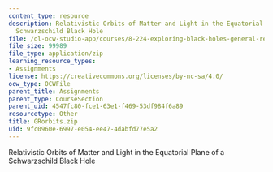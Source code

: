 ```yaml
---
content_type: resource
description: Relativistic Orbits of Matter and Light in the Equatorial Plane of a
  Schwarzschild Black Hole
file: /ol-ocw-studio-app/courses/8-224-exploring-black-holes-general-relativity-astrophysics-spring-2003/9fc0960e6997e054ee474dabfd77e5a2_GRorbits.zip
file_size: 99989
file_type: application/zip
learning_resource_types:
- Assignments
license: https://creativecommons.org/licenses/by-nc-sa/4.0/
ocw_type: OCWFile
parent_title: Assignments
parent_type: CourseSection
parent_uid: 4547fc80-fce1-63e1-f469-53df984f6a89
resourcetype: Other
title: GRorbits.zip
uid: 9fc0960e-6997-e054-ee47-4dabfd77e5a2
---
```

Relativistic Orbits of Matter and Light in the Equatorial Plane of a Schwarzschild Black Hole